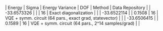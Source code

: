 | Energy      | Sigma   | Energy Variance   | DOF | Method                                                       | Data Repository |
| -33.6573326 |         |                   | 16  | Exact diagonalization                                        |                 |
| -33.6522114 |         | 0.1508            | 16  | VQE + symm. circuit (64 pars., exact grad, statevector)      |                 |
| -33.6506415 |         | 0.1589            | 16  | VQE + symm. circuit (64 pars., 2^14 samples/grad)            |                 |

